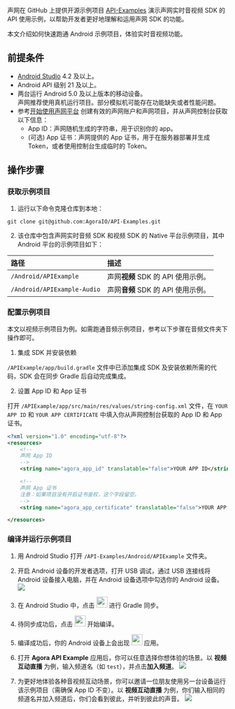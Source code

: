 声网在 GitHub 上提供开源示例项目 [API-Examples](https://github.com/AgoraIO/API-Examples/tree/main) 演示声网实时音视频 SDK 的 API 使用示例，以帮助开发者更好地理解和运用声网 SDK 的功能。

本文介绍如何快速跑通 Android 示例项目，体验实时音视频功能。


## 前提条件

- [Android Studio](https://developer.android.com/studio/) 4.2 及以上。
- Android API 级别 21 及以上。
- 两台运行 Android 5.0 及以上版本的移动设备。
    <div class="alert note">声网推荐使用真机运行项目。部分模拟机可能存在功能缺失或者性能问题。</div>
- 参考[开始使用声网平台](https://docs.agora.io/cn/Agora%20Platform/get_appid_token?platform=All%20Platforms) 创建有效的声网账户和声网项目，并从声网控制台获取以下信息：
    - App ID：声网随机生成的字符串，用于识别你的 app。
    - (可选) App 证书：声网提供的 App 证书，用于在服务器部署并生成 Token，或者使用控制台生成临时的 Token。


## 操作步骤
### 获取示例项目

1. 运行以下命令克隆仓库到本地：

```shell
git clone git@github.com:AgoraIO/API-Examples.git
```

2. 该仓库中包含声网实时音频 SDK 和视频 SDK 的 Native 平台示例项目，其中 Android 平台的示例项目如下：

| 路径                        | 描述                           |
|:---------------------------|:-------------------------------|
| `/Android/APIExample`      | 声网**视频** SDK 的 API 使用示例。 |
| `/Android/APIExample-Audio`| 声网**音频** SDK 的 API 使用示例。 |


### 配置示例项目

<div class="alert info">本文以视频示例项目为例。如需跑通音频示例项目，参考以下步骤在音频文件夹下操作即可。</div>

1. 集成 SDK 并安装依赖

`/APIExample/app/build.gradle` 文件中已添加集成 SDK 及安装依赖所需的代码，SDK 会在同步 Gradle 后自动完成集成。

2. 设置 App ID 和 App 证书

打开 `/APIExample/app/src/main/res/values/string-config.xml` 文件，在 `YOUR APP ID` 和 `YOUR APP CERTIFICATE` 中填入你从声网控制台获取的 App ID 和 App 证书。

```xml
<?xml version="1.0" encoding="utf-8"?>
<resources>
    <!--
    声网 App ID
    -->
    <string name="agora_app_id" translatable="false">YOUR APP ID</string>

    <!--
    声网 App 证书
    注意：如果项目没有开启证书鉴权，这个字段留空。
    -->
    <string name="agora_app_certificate" translatable="false">YOUR APP CERTIFICATE</string>

</resources>
```


### 编译并运行示例项目

1. 用 Android Studio 打开 `/API-Examples/Android/APIExample` 文件夹。

2. 开启 Android 设备的开发者选项，打开 USB 调试，通过 USB 连接线将 Android 设备接入电脑，并在 Android 设备选项中勾选你的 Android 设备。
![](https://web-cdn.agora.io/docs-files/1690450282833)

3. 在 Android Studio 中，点击 <img src="https://web-cdn.agora.io/docs-files/1689672727614" width="25"/> 进行 Gradle 同步。

4. 待同步成功后，点击 <img src="https://web-cdn.agora.io/docs-files/1687670569781" width="25"/> 开始编译。

5. 编译成功后，你的 Android 设备上会出现 <img src="https://web-cdn.agora.io/docs-files/1690450345873" width="25"> 应用。

6. 打开 **Agora API Example** 应用后，你可以任意选择你想体验的场景。以 **视频互动直播** 为例，输入频道名（如 `test`），并点击**加入频道**。
![](https://web-cdn.agora.io/docs-files/1690450380432)

7. 为更好地体验各种音视频互动场景，你可以邀请一位朋友使用另一台设备运行该示例项目（需确保 App ID 不变）。以 **视频互动直播** 为例，你们输入相同的频道名并加入频道后，你们会看到彼此，并听到彼此的声音。
![](https://web-cdn.agora.io/docs-files/1690450398617)